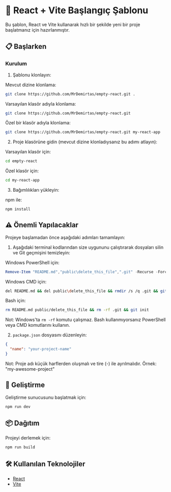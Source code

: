 # 🚀 React + Vite Başlangıç Şablonu

Bu şablon, React ve Vite kullanarak hızlı bir şekilde yeni bir proje başlatmanız için hazırlanmıştır.

## 📋 Başlarken

### Kurulum

1. Şablonu klonlayın:

Mevcut dizine klonlama:
```bash
git clone https://github.com/MrDemirtas/empty-react.git .
```

Varsayılan klasör adıyla klonlama:
```bash
git clone https://github.com/MrDemirtas/empty-react.git
```

Özel bir klasör adıyla klonlama:
```bash
git clone https://github.com/MrDemirtas/empty-react.git my-react-app
```

2. Proje klasörüne gidin (mevcut dizine klonladıysanız bu adımı atlayın):

Varsayılan klasör için:
```bash
cd empty-react
```

Özel klasör için:
```bash
cd my-react-app
```

3. Bağımlılıkları yükleyin:

npm ile:
```bash
npm install
```

## ⚠️ Önemli Yapılacaklar

Projeye başlamadan önce aşağıdaki adımları tamamlayın:

1. Aşağıdaki terminal kodlarından size uygununu çalıştırarak dosyaları silin ve Git geçmişini temizleyin:

Windows PowerShell için:
```powershell
Remove-Item "README.md","public\delete_this_file",".git" -Recurse -Force; git init
```

Windows CMD için:
```bash
del README.md && del public\delete_this_file && rmdir /s /q .git && git init
```

Bash için:
```bash
rm README.md public/delete_this_file && rm -rf .git && git init
```

Not: Windows'ta `rm -rf` komutu çalışmaz. Bash kullanmıyorsanız PowerShell veya CMD komutlarını kullanın.

2. `package.json` dosyasını düzenleyin:
```json
{
  "name": "your-project-name"
}
```

Not: Proje adı küçük harflerden oluşmalı ve tire (-) ile ayrılmalıdır. Örnek: "my-awesome-project"

## 🚀 Geliştirme

Geliştirme sunucusunu başlatmak için:

```bash
npm run dev
```

## 📦 Dağıtım

Projeyi derlemek için:

```bash
npm run build
```

## 🛠️ Kullanılan Teknolojiler

- [React](https://reactjs.org/)
- [Vite](https://vitejs.dev/)